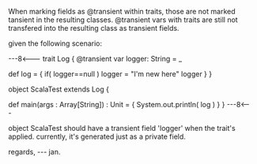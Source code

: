 When marking fields as @transient within traits, those are not marked tansient in the resulting classes.
@transient vars with traits are still not transfered into the resulting class as transient fields.

given the following scenario:

---8<---
trait Log {
  @transient var logger: String = _

  def log = {
    if( logger==null )
      logger = "I'm new here"
    logger
  }
}

object ScalaTest extends Log {

  def main(args : Array[String]) : Unit = {
    System.out.println( log )
  }
}
---8<---

object ScalaTest should have a transient field 'logger' when the trait's applied. currently, it's generated just as a private field.

regards, --- jan. 
